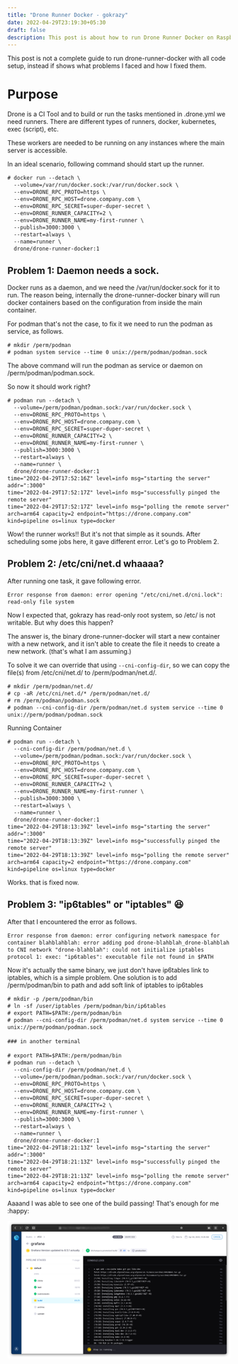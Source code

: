 ```yaml
---
title: "Drone Runner Docker - gokrazy"
date: 2022-04-29T23:19:30+05:30
draft: false
description: This post is about how to run Drone Runner Docker on Raspberry Pi running gokrazy.
---
```


This post is not a complete guide to run drone-runner-docker with all code setup, instead if shows what problems I faced and how I fixed them.

# Purpose

Drone is a CI Tool and to build or run the tasks mentioned in .drone.yml we need runners. There are different types of runners, docker, kubernetes, exec (script), etc.

These workers are needed to be running on any instances where the main server is accessible.

In an ideal scenario, following command should start up the runner.

```
# docker run --detach \
  --volume=/var/run/docker.sock:/var/run/docker.sock \
  --env=DRONE_RPC_PROTO=https \
  --env=DRONE_RPC_HOST=drone.company.com \
  --env=DRONE_RPC_SECRET=super-duper-secret \
  --env=DRONE_RUNNER_CAPACITY=2 \
  --env=DRONE_RUNNER_NAME=my-first-runner \
  --publish=3000:3000 \
  --restart=always \
  --name=runner \
  drone/drone-runner-docker:1
```

## Problem 1: Daemon needs a sock.

Docker runs as a daemon, and we need the /var/run/docker.sock for it to run. The reason being, internally the drone-runner-docker binary will run docker containers based on the configuration from inside the main container.

For podman that's not the case, to fix it we need to run the podman as service, as follows.

```
# mkdir /perm/podman
# podman system service --time 0 unix://perm/podman/podman.sock
```

The above command will run the podman as service or daemon on /perm/podman/podman.sock.

So now it should work right?

```
# podman run --detach \
  --volume=/perm/podman/podman.sock:/var/run/docker.sock \
  --env=DRONE_RPC_PROTO=https \
  --env=DRONE_RPC_HOST=drone.company.com \
  --env=DRONE_RPC_SECRET=super-duper-secret \
  --env=DRONE_RUNNER_CAPACITY=2 \
  --env=DRONE_RUNNER_NAME=my-first-runner \
  --publish=3000:3000 \
  --restart=always \
  --name=runner \
  drone/drone-runner-docker:1
time="2022-04-29T17:52:16Z" level=info msg="starting the server" addr=":3000"
time="2022-04-29T17:52:17Z" level=info msg="successfully pinged the remote server"
time="2022-04-29T17:52:17Z" level=info msg="polling the remote server" arch=arm64 capacity=2 endpoint="https://drone.company.com" kind=pipeline os=linux type=docker
```

Wow! the runner works!! But it's not that simple as it sounds. After scheduling some jobs here, it gave different error. Let's go to Problem 2.

## Problem 2: /etc/cni/net.d whaaaa?

After running one task, it gave following error.

```
Error response from daemon: error opening "/etc/cni/net.d/cni.lock": read-only file system
```

Now I expected that, gokrazy has read-only root system, so /etc/ is not writable. But why does this happen?

The answer is, the binary drone-runner-docker will start a new container with a new network, and it isn't able to create the file it needs to create a new network. (that's what I am assuming.)

To solve it we can override that using `--cni-config-dir`, so we can copy the file(s) from /etc/cni/net.d/ to /perm/podman/net.d/.

```
# mkdir /perm/podman/net.d/
# cp -aR /etc/cni/net.d/* /perm/podman/net.d/
# rm /perm/podman/podman.sock
# podman --cni-config-dir /perm/podman/net.d system service --time 0 unix://perm/podman/podman.sock
```

Running Container

```
# podman run --detach \
  --cni-config-dir /perm/podman/net.d \
  --volume=/perm/podman/podman.sock:/var/run/docker.sock \
  --env=DRONE_RPC_PROTO=https \
  --env=DRONE_RPC_HOST=drone.company.com \
  --env=DRONE_RPC_SECRET=super-duper-secret \
  --env=DRONE_RUNNER_CAPACITY=2 \
  --env=DRONE_RUNNER_NAME=my-first-runner \
  --publish=3000:3000 \
  --restart=always \
  --name=runner \
  drone/drone-runner-docker:1
time="2022-04-29T18:13:39Z" level=info msg="starting the server" addr=":3000"
time="2022-04-29T18:13:39Z" level=info msg="successfully pinged the remote server"
time="2022-04-29T18:13:39Z" level=info msg="polling the remote server" arch=arm64 capacity=2 endpoint="https://drone.company.com" kind=pipeline os=linux type=docker
```

Works. that is fixed now.

## Problem 3: "ip6tables" or "iptables" :laughing:

After that I encountered the error as follows.

```
Error response from daemon: error configuring network namespace for container blahblahblah: error adding pod drone-blahblah_drone-blahblah to CNI network "drone-blahblah": could not initialize iptables protocol 1: exec: "ip6tables": executable file not found in $PATH
```

Now it's actually the same binary, we just don't have ip6tables link to iptables, which is a simple problem. One solution is to add /perm/podman/bin to path and add soft link of iptables to ip6tables

```
# mkdir -p /perm/podman/bin
# ln -sf /user/iptables /perm/podman/bin/ip6tables
# export PATH=$PATH:/perm/podman/bin
# podman --cni-config-dir /perm/podman/net.d system service --time 0 unix://perm/podman/podman.sock

### in another terminal

# export PATH=$PATH:/perm/podman/bin
# podman run --detach \
  --cni-config-dir /perm/podman/net.d \
  --volume=/perm/podman/podman.sock:/var/run/docker.sock \
  --env=DRONE_RPC_PROTO=https \
  --env=DRONE_RPC_HOST=drone.company.com \
  --env=DRONE_RPC_SECRET=super-duper-secret \
  --env=DRONE_RUNNER_CAPACITY=2 \
  --env=DRONE_RUNNER_NAME=my-first-runner \
  --publish=3000:3000 \
  --restart=always \
  --name=runner \
  drone/drone-runner-docker:1
time="2022-04-29T18:21:13Z" level=info msg="starting the server" addr=":3000"
time="2022-04-29T18:21:13Z" level=info msg="successfully pinged the remote server"
time="2022-04-29T18:21:13Z" level=info msg="polling the remote server" arch=arm64 capacity=2 endpoint="https://drone.company.com" kind=pipeline os=linux type=docker
```

Aaaand I was able to see one of the build passing! That's enough for me :happy:

![drone-ci screenshot](/static/images/gokrazy-drone-runner-docker.png)